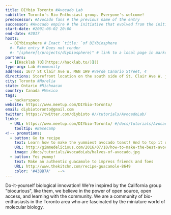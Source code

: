 ```yaml
---
title: DIYbio Toronto #Avocado Lab
subtitle: Toronto's Bio-Enthusiast group. Everyone's welcome!
predecessor: #Avocado fans # the previous name of the entry
successor: #Avocado empire # the initiative that evolved from the initiative
start-date: #2001-06-02 20:00
end-date: #2017
hosts:
  - DIYbiosphere # Exact `title: `of DIYbiosphere
  #- Fake entry # Does not render
  #- "[sphere](/projects/diybiosphere)" # link to a local page in markdown link wrapped in ""
partners:
  - [[Hacklab TO](https://hacklab.to/)]()
type-org: Lab #community
address: 1677 St Clair Ave W, M6N 1H9 #Verde Canario Street, 4
directions: Storefront location on the south side of St. Clair Ave W. just west of Laughton Ave. If there is an open house, or a public event, open the front door and come on in! #second floor, red door
city: Toronto #Morelia
state: Ontario #Michoacan
country: Canada #Mexico
tags:
  - hackerspace
website: https://www.meetup.com/DIYbio-Toronto/
email: diybiotoronto@gmail.com
twitter: https://twitter.com/diybioto #//tutorials/AvocadoLab/
links:
  - URL: https://www.meetup.com/DIYbio-Toronto/ #/docs/tutorials/AvocadoLab/
    tooltip: #Basecamp
<!-- promotions:
  - button: Go to recipe
    text: Learn how to make the yummiest avocado toast! And to top it off with a nice poached egg
    URL: http://gimmedelicious.com/2016/07/10/how-to-make-the-best-avocado-toast-with-eggs/
    image: /docs/tutorials/AvocadoLab/halves-of-avocado.jpg
  - button: Yes yummy!
    text: Make an authentic guacamole to impress friends and foes
    URL: http://www.thekitchn.com/recipe-guacamole-8649
    color: '#43BB7A'   -->
---
```

Do-it-yourself biological innovation! We're inspired by the California group "biocurious", like them, we believe in the power of open source, open access, and learning with the community. We are a community of bio-enthusiasts in the Toronto area who are fascinated by the miniature world of molecular biology.
